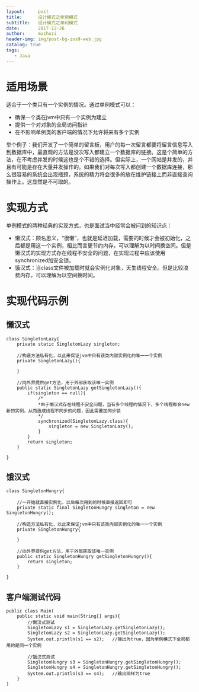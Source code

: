 ```yaml
---
layout:     post
title:      设计模式之单例模式
subtitle:   设计模式之单利模式
date:       2017-12-26
author:     mushuzi
header-img: img/post-bg-ios9-web.jpg
catalog: true
tags:
   - Java
--- 
```


# 适用场景
适合于一个类只有一个实例的情况。通过单例模式可以：

* 确保一个类在jvm中只有一个实例为建立
* 提供一个对对象的全局访问指针
* 在不影响单例类的客户端的情况下允许将来有多个实例

举个例子：我们开发了一个简单的留言板，用户的每一次留言都要将留言信息写入到数据库中，最直观的方法是没次写入都建立一个数据库的链接。这是个简单的方法，在不考虑并发的时候这也是个不错的选择。但实际上，一个网站是并发的，并且有可能是存在大量并发操作的。如果我们对每次写入都创建一个数据库连接，那么很容易的系统会出现瓶颈，系统的精力将会很多的放在维护链接上而非直接查询操作上。这显然是不可取的。

# 实现方式
单例模式的两种经典的实现方式，也是面试当中经常会被问到的知识点：

* 懒汉式：顾名思义，“很懒”，也就是延迟加载，需要的时候才会被初始化，之后都是用这一个实例，相比而言更节约内存，可以理解为以时间换空间。但是懒汉式的实现方式存在线程不安全的问题，在实现过程中应该使用synchronized加安全锁。
* 饿汉式：当class文件被加载时就会实例化对象，天生线程安全。但是比较浪费内存，可以理解为以空间换时间。

# 实现代码示例

## 懒汉式

    class SingletonLazy{
        private static SingletonLazy singleton;
        
        //构造方法私有化，以此来保证jvm中只有该类内部实例化的唯一一个实例
        private SingletonLazy(){
            
        }
        
        //向外界提供get方法，用于外部获取该唯一实例
        public static SingletonLazy getSingletonLazy(){
            if(singleton == null){
                /*
                *由于懒汉式存在线程不安全问题，当有多个线程的情况下，多个线程都会new新的实例，从而造成线程不同步的问题，因此需要加同步锁
                */
                synchronized(SingletonLazy.class){
                    singleton = new SingletonLazy();
                }
            }
            return singleton;
        }
        
    }
    
## 饿汉式

    class SingletonHungry{
        
        //一开始就直接实例化，以后每次用到的时候直接返回即可
        private static final SingletonHungry singleton = new SingletonHungry();
        
        //构造方法私有化，以此来保证jvm中只有该类内部实例化的唯一一个实例
        private SingletonHungry{
            
        }
        
        //向外界提供get方法，用于外部获取该唯一实例
        public static SingletonHungry getSingletonHungry(){
            return singleton;
        }
        
    }
    
## 客户端测试代码

    public class Main(
        public static void main(String[] args){
            //懒汉式测试
            SingletonLazy s1 = SingletonLazy.getSingletonLazy();
            SingletonLazy s2 = SingletonLazy.getSingletonLazy();
            System.out.println(s1 == s2);   //输出为true，因为单例模式下全局都用的是同一个实例
            
            //饿汉式测试
            SingletonHungry s3 = SingletonHungry.getSingletonHungry();
            SingletonHungry s4 = SingletonHungry.getSingletonHungry();
            System.out.println(s3 == s4);   //输出同样为true
        }
    )
